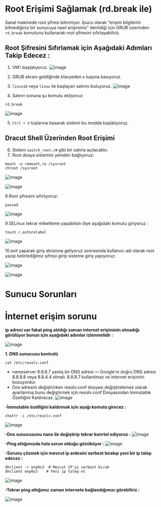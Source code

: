# Root Erişimi Sağlamak (rd.break ile)

Sanal makinede root şifresi bilinmiyor. İpucu olarak “erişim bilgilerini bilmediğiniz bir sunucuya nasıl erişirsiniz” denildiği için GRUB üzerinden `rd.break` komutunu kullanarak root şifresini sıfırlayabiliriz.

## Root Şifresini Sıfırlamak için Aşağıdaki  Adımları Takip Edecez : 

1. VM’i başlatıyoruz.
![image](https://github.com/user-attachments/assets/fffe6e73-6765-4361-a78c-362c09fb5073)

3. GRUB ekranı geldiğinde klavyeden `e` tuşuna basıyoruz.
5. `linux16` veya `linux` ile başlayan satırını buluyoruz.
![image](https://github.com/user-attachments/assets/f48ddeb8-b427-4c59-8c46-11cf0a5fde17)

7. Satırın sonuna şu komutu ekliyoruz:

``` 
rd.break
```
![image](https://github.com/user-attachments/assets/13e54ba3-f5bb-4378-bc59-a5bd08f49a8e)

5. `Ctrl + X` tuşlarına basarak sistemi bu modda başlatıyoruz.

## Dracut Shell Üzerinden Root Erişimi

6. Sistem `switch_root:/#` gibi bir satırla açılacaktır.
7. Root dosya sistemini yeniden bağlıyoruz:
```
mount -o remount,rw /sysroot
chroot /sysroot
```
![image](https://github.com/user-attachments/assets/b2adec0b-1f33-4b31-986a-7e1398c8dd89)

![image](https://github.com/user-attachments/assets/dd85fa16-59d5-4c03-a820-75bce2d6dfc6)

8.Root şifresini sıfırlıyoruz:

```
passwd
```
![image](https://github.com/user-attachments/assets/6bfb995b-b484-45fa-aacd-0ccf83a0a8df)

9.SELinux tekrar etiketleme yapabilsin diye aşağıdaki komutu giriyoruz :

```
touch /.autorelabel

```

![image](https://github.com/user-attachments/assets/d576c063-55e6-4031-9f39-3597eaa4f22a)

10.exit yaparak giriş ekranına geliyoruz sonrasında kullanııcı adı olarak root yazıp belirlediğimiz şifreyi girip sisteme giriş yapıyoruz:

![image](https://github.com/user-attachments/assets/bd194adb-ec03-4df0-9b51-f1bbc40e7696)

![image](https://github.com/user-attachments/assets/46d11ac0-f2af-4bfa-aa2a-d6e10e0b4d01)


# Sunucu Sorunları 

# İnternet erişim sorunu
**ip adresi var fakat ping atıldığı zaman internet erişiminin olmadığı görülüyor bunun için aşağıdaki adımlar izlenmelidir :** 

![image](https://github.com/user-attachments/assets/a89f2bdf-1f4d-4387-92e6-2756ca6546fb)

**1. DNS sunucusu kontrolü**
```
cat /etc/resolv.conf
```
- nameserver 8.8.8.7 yanlış bir DNS adresi — Google'ın doğru DNS adresi 8.8.8.8 veya 8.8.4.4 olmalı. 8.8.8.7 kullanılmaz ve internet erişimini bozuyordur.
- Dns adresini değiştirirken resolv.conf dosyası değiştirelemez olarak ayarlanmış bunu değiştirmek için resolv.conf Dosyasından Immutable Özelliğini Kaldıracaz.
![image](https://github.com/user-attachments/assets/079bfba7-0d4e-4623-a7a4-dc43987d165c)

**-İmmutable özelliğini kaldırmak için aşağı komutu girecez :**
```
chattr -i /etc/resolv.conf

```
![image](https://github.com/user-attachments/assets/69996b5f-2cac-4e62-8926-0c6fd6e403ae)

**-Dns sunucusunu nano ile değiştirip  tekrar konrtol ediyoruz :**
![image](https://github.com/user-attachments/assets/84e5b546-b073-4f2d-b6cb-aac15e176a4b)

**-Ping attığımızda hala sorun olduğu gözüküyor :**
![image](https://github.com/user-attachments/assets/072f0c03-1d92-4269-b61e-0e5224c02554)

**-Sorunu çözmek için mevcut ip ardesini serbest bırakıp yeni bir ip talep edecez :**
```
dhclient -r enp0s3  # Mevcut IP'yi serbest bırak
dhclient enp0s3    # Yeni ip talep et
```
![image](https://github.com/user-attachments/assets/851e9123-5898-4cf7-94d6-4bdce31234fc)

**-Tekrar ping attığımız zaman internete bağlandığımızı görebiliriz :**

![image](https://github.com/user-attachments/assets/84328b7c-a351-4489-ac25-89caf761ab29)




